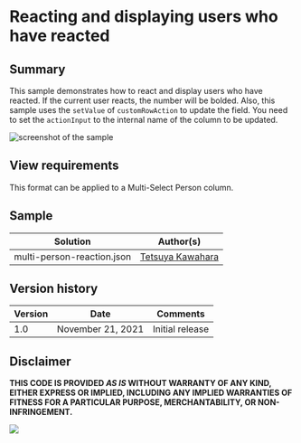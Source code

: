 # Reacting and displaying users who have reacted

## Summary
This sample demonstrates how to react and display users who have reacted. If the current user reacts, the number will be bolded. Also, this sample uses the `setValue` of `customRowAction` to update the field. You need to set the `actionInput` to the internal name of the column to be updated.

![screenshot of the sample](./assets/screenshot.gif)

## View requirements
This format can be applied to a Multi-Select Person column.

## Sample

Solution|Author(s)
--------|---------
multi-person-reaction.json | [Tetsuya Kawahara](https://github.com/tecchan1107)

## Version history

Version |Date              |Comments
--------|------------------|--------
1.0     |November 21, 2021 |Initial release

## Disclaimer
**THIS CODE IS PROVIDED *AS IS* WITHOUT WARRANTY OF ANY KIND, EITHER EXPRESS OR IMPLIED, INCLUDING ANY IMPLIED WARRANTIES OF FITNESS FOR A PARTICULAR PURPOSE, MERCHANTABILITY, OR NON-INFRINGEMENT.**

<img src="https://pnptelemetry.azurewebsites.net/list-formatting/column-samples/multi-person-reaction" />
